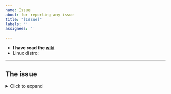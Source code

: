 ```yaml
---
name: Issue
about: for reporting any issue
title: "[Issue]"
labels: ''
assignees: ''

---
```


- **I have read the [wiki](https://end-4.github.io/dots-hyprland-wiki/en/i-i/03troubleshooting)**
- Linux distro: 
<!-- Tip: you may use `lsb_release -a` to get this info -->
---
## The issue
<!-- Describe your problem here. -->
<!-- 1. Please write in **English**. -->
<!-- 2. Use `LANG=C` to get the output of a command in English, eg. `LANG=C date` displays time in English. -->
<!-- 3. If it throws errors, **PLEASE**, attach logs and describe in detail if possible. -->

<details>
<summary>Click to expand</summary>

```plain
Paste your log here
```

</details>
